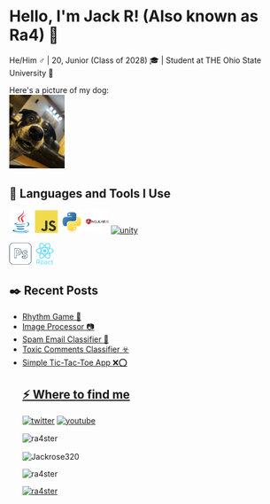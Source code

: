 <h1>Hello, I'm Jack R! (Also known as Ra4) 👋</h1>
<p>He/Him ♂️ | 20, Junior (Class of 2028) 🎓 | Student at THE Ohio State University 🎒</p>
<p> Here's a picture of my dog: <br>
<img src="https://raw.githubusercontent.com/Jackrose320/Jackrose320/refs/heads/main/IMG_0153.jpg" alt="dawg" width=100></p>

<h2>🚀 Languages and Tools I Use</h2>
<p><a target="_blank" href="https://raw.githubusercontent.com/devicons/devicon/master/icons/java/java-original.svg" style="display: inline-block;"><img src="https://raw.githubusercontent.com/devicons/devicon/master/icons/java/java-original.svg" alt="java" width="42" height="42" /></a>
<a target="_blank" href="https://raw.githubusercontent.com/devicons/devicon/master/icons/javascript/javascript-original.svg" style="display: inline-block;"><img src="https://raw.githubusercontent.com/devicons/devicon/master/icons/javascript/javascript-original.svg" alt="javascript" width="42" height="42" /></a>
<a target="_blank" href="https://raw.githubusercontent.com/devicons/devicon/master/icons/python/python-original.svg" style="display: inline-block;"><img src="https://raw.githubusercontent.com/devicons/devicon/master/icons/python/python-original.svg" alt="python" width="42" height="42" /></a>
<a target="_blank" href="https://raw.githubusercontent.com/devicons/devicon/master/icons/angularjs/angularjs-original-wordmark.svg" style="display: inline-block;"><img src="https://raw.githubusercontent.com/devicons/devicon/master/icons/angularjs/angularjs-original-wordmark.svg" alt="angularjs" width="42" height="42" /></a>
<a target="_blank" href="https://www.vectorlogo.zone/logos/unity3d/unity3d-icon.svg" style="display: inline-block;"><img src="https://www.vectorlogo.zone/logos/unity3d/unity3d-icon.svg" alt="unity" width="42" height="42" /></a></p>
<a href="https://www.photoshop.com/en" target="_blank" style="display: inline-block;" rel="noreferrer"> <img src="https://raw.githubusercontent.com/devicons/devicon/master/icons/photoshop/photoshop-line.svg" alt="photoshop" width="40" height="40"/> </a> <a href="https://reactjs.org/" target="_blank" rel="noreferrer"> <img src="https://raw.githubusercontent.com/devicons/devicon/master/icons/react/react-original-wordmark.svg" alt="react" width="40" height="40"/> </a>
<h2>✒️ Recent Posts</h2>
<ul>
<li><a target="_blank" href="https://github.com/Ra4ster/BeatFinder">Rhythm Game 🥁 </a></li>
<li><a target="_blank" href="https://github.com/Ra4ster/Prism">Image Processor 📷 </a></li>
<li><a target="_blank" href="https://github.com/Ra4ster/Spam-Classifier">Spam Email Classifier 🍖 </a></li>
<li><a target="_blank" href="https://github.com/Ra4ster/Automod-Classifier">Toxic Comments Classifier ☣️ </a></li>
<li><a target="_blank" href="https://github.com/Ra4ster/Tic-Tac-Toe">Simple Tic-Tac-Toe App ❌⭕ </li>
<h2>⚡️ Where to find me</h2>
<p><a target="_blank" href="https://twitter.com/twitter.com/__ra4__" style="display: inline-block;"><img src="https://img.shields.io/badge/twitter-x?style=for-the-badge&logo=x&logoColor=white&color=%230f1419" alt="twitter" /></a>
<a target="_blank" href="https://www.youtube.com/https://www.youtube.com/@projectRA4" style="display: inline-block;"><img src="https://img.shields.io/badge/youtube-logo?style=for-the-badge&logo=youtube&logoColor=white&color=%23cc0000" alt="youtube" /></a></p>
<p><img align="center" src="https://github-readme-stats.vercel.app/api?username=Ra4ster&theme=ambient_gradient&show_icons=true" alt="ra4ster" /></p>
<p><img align="center" src="https://github-readme-streak-stats.herokuapp.com/?user=Ra4ster&" alt="Jackrose320" /></p>
<p><img src="https://github-readme-stats.vercel.app/api/top-langs?username=Ra4ster&show_icons=true&locale=en&layout=compact" alt="ra4ster" /></p>
<p><a href="https://github.com/ryo-ma/github-profile-trophy"><img src="https://github-profile-trophy.vercel.app/?username=Ra4ster" alt="ra4ster" /></a></p>
